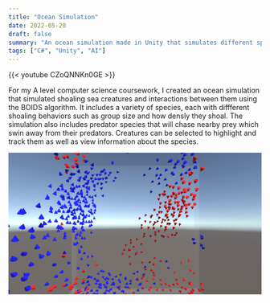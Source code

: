 ```yaml
---
title: "Ocean Simulation"
date: 2022-05-20
draft: false
summary: "An ocean simulation made in Unity that simulates different species of fish using a BOIDS algorithm."
tags: ["C#", "Unity", "AI"]
---
```


{{< youtube CZoQNNKn0GE >}}

For my A level computer science coursework, I created an ocean simulation that simulated shoaling sea creatures and interactions between them using the BOIDS algorithm. It includes a variety of species, each with diffferent shoaling behaviors such as group size and how densly they shoal. The simulation also includes predator species that will chase nearby prey which swin away from their predators. Creatures can be selected to highlight and track them as well as view information about the species.

![in-progress picture showing the basic BOIDS](basic-boids.png)
